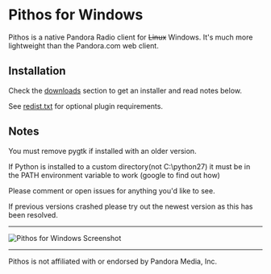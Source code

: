 Pithos for Windows
=============

Pithos is a native Pandora Radio client for ~~Linux~~ Windows. It's much more lightweight than the Pandora.com web client.

Installation
-----------
Check the [downloads](https://github.com/TingPing/pithos-for-windows/downloads) section to get an installer and read notes below.

See [redist.txt](https://github.com/TingPing/pithos-for-windows/blob/master/windows/redist.txt) for optional plugin requirements.

Notes
-----

You must remove pygtk if installed with an older version.

If Python is installed to a custom directory(not C:\python27) it must be in the PATH environment variable to work (google to find out how) 

Please comment or open issues for anything you'd like to see.

If previous versions crashed please try out the newest version as this has been resolved.

------------------

![Pithos for Windows Screenshot](http://puu.sh/wZ5V)

------------------

Pithos is not affiliated with or endorsed by Pandora Media, Inc.
